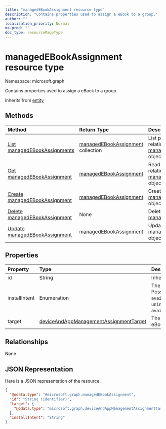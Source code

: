 ```yaml
---
title: "managedEBookAssignment resource type"
description: "Contains properties used to assign a eBook to a group."
author: ""
localization_priority: Normal
ms.prod: ""
doc_type: resourcePageType
---
```


# managedEBookAssignment resource type


Namespace: microsoft.graph

Contains properties used to assign a eBook to a group.


Inherits from [entity](../resources/entity.md)

## Methods
|Method|Return Type|Description|
|:---|:---|:---|
|[List managedEBookAssignments](../api/managedebookassignment-list.md)|[managedEBookAssignment](../resources/managedebookassignment.md) collection|List properties and relationships of the [managedEBookAssignment](../resources/managedebookassignment.md) objects.|
|[Get managedEBookAssignment](../api/managedebookassignment-get.md)|[managedEBookAssignment](../resources/managedebookassignment.md)|Read properties and relationships of the [managedEBookAssignment](../resources/managedebookassignment.md) object.|
|[Create managedEBookAssignment](../api/managedebookassignment-create.md)|[managedEBookAssignment](../resources/managedebookassignment.md)|Create a new [managedEBookAssignment](../resources/managedebookassignment.md) object.|
|[Delete managedEBookAssignment](../api/managedebookassignment-delete.md)|None|Deletes a [managedEBookAssignment](../resources/managedebookassignment.md).|
|[Update managedEBookAssignment](../api/managedebookassignment-update.md)|[managedEBookAssignment](../resources/managedebookassignment.md)|Update the properties of a [managedEBookAssignment](../resources/managedebookassignment.md) object.|

## Properties
|Property|Type|Description|
|:---|:---|:---|
|id|String| Inherited from [entity](../resources/entity.md)|
|installIntent|Enumeration|The install intent for eBook. Possible values are: `available`, `required`, `uninstall`, `availableWithoutEnrollment`.|
|target|[deviceAndAppManagementAssignmentTarget](../resources/intune-apps-deviceandappmanagementassignmenttarget.md)|The assignment target for eBook.|

## Relationships
None

## JSON Representation
Here is a JSON representation of the resource.
<!-- {
  "blockType": "resource",
  "keyProperty": "id",
  "@odata.type": "microsoft.graph.managedEBookAssignment",
  "baseType": "microsoft.graph.entity",
  "openType": false
}
-->
``` json
{
  "@odata.type": "#microsoft.graph.managedEBookAssignment",
  "id": "String (identifier)",
  "target": {
    "@odata.type": "microsoft.graph.deviceAndAppManagementAssignmentTarget"
  },
  "installIntent": "String"
}
```


